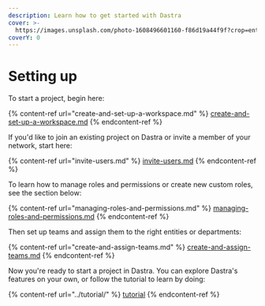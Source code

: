 ```yaml
---
description: Learn how to get started with Dastra
cover: >-
  https://images.unsplash.com/photo-1608496601160-f86d19a44f9f?crop=entropy&cs=srgb&fm=jpg&ixid=M3wxOTcwMjR8MHwxfHNlYXJjaHwzfHxzdGFydHxlbnwwfHx8fDE3MDUzNTU3Njd8MA&ixlib=rb-4.0.3&q=85
coverY: 0
---
```


# Setting up

To start a project, begin here:

{% content-ref url="create-and-set-up-a-workspace.md" %}
[create-and-set-up-a-workspace.md](create-and-set-up-a-workspace.md)
{% endcontent-ref %}

If you'd like to join an existing project on Dastra or invite a member of your network, start here:

{% content-ref url="invite-users.md" %}
[invite-users.md](invite-users.md)
{% endcontent-ref %}

To learn how to manage roles and permissions or create new custom roles, see the section below:

{% content-ref url="managing-roles-and-permissions.md" %}
[managing-roles-and-permissions.md](managing-roles-and-permissions.md)
{% endcontent-ref %}

Then set up teams and assign them to the right entities or departments:

{% content-ref url="create-and-assign-teams.md" %}
[create-and-assign-teams.md](create-and-assign-teams.md)
{% endcontent-ref %}

Now you're ready to start a project in Dastra. You can explore Dastra's features on your own, or follow the tutorial to learn by doing:

{% content-ref url="../tutorial/" %}
[tutorial](../tutorial/)
{% endcontent-ref %}
